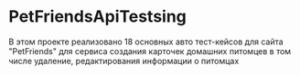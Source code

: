 # PetFriendsApiTestsing
В этом проекте реализовано 18 основных авто тест-кейсов для сайта "PetFriends" для сервиса создания карточек 
домашних питомцев в том числе удаление, редактирования информации о питомцах
